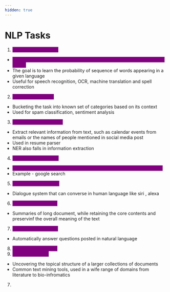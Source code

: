 ```yaml
---
hidden: true
---
```


# NLP Tasks

1. <mark style="color:purple;background-color:purple;">**Language modelling:**</mark>

* <mark style="color:purple;background-color:purple;">**Predicting what the next word will be based on the history of previous words**</mark>
* The goal is to learn the probability of sequence of words appearing in a given language&#x20;
* Useful for speech recognition, OCR, machine translation and spell correction

2. <mark style="color:purple;background-color:purple;">**Text classification:**</mark>

* Bucketing the task into known set of categories based on its context
* Used for spam classification, sentiment analysis

3. <mark style="color:purple;background-color:purple;">**Information extraction:**</mark>

* Extract relevant information from text, such as calendar events from emails or the names of people mentioned in social media post
* Used in resume parser
* NER also falls in information extraction

4. <mark style="color:purple;background-color:purple;">**Information retrieval:**</mark>

* <mark style="color:purple;background-color:purple;">**Task of find documents relevant to a user query from large collection**</mark>
* Example - google search

5. <mark style="color:purple;background-color:purple;">**Conversation agents:**</mark>

* Dialogue system that can converse in human language like siri , alexa

6. <mark style="color:purple;background-color:purple;">**Text summarization:**</mark>

* Summaries of long document, while retaining the core contents and preservinf the overall meaning of the text

7. <mark style="color:purple;background-color:purple;">**Question answering:**</mark>

* Automatically answer questions posted in natural language

8. <mark style="color:purple;background-color:purple;">**Machine translation:**</mark>
9. <mark style="color:purple;background-color:purple;">**Topic modelling:**</mark>

* Uncovering the topical structure of a larger collections of documents
* Common text mining tools, used in a wife range of domains from literature to bio-infromatics



7.
